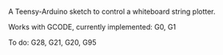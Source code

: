 A Teensy-Arduino sketch to control a whiteboard string plotter. 

Works with GCODE, currently implemented: G0, G1

To do: G28, G21, G20, G95
